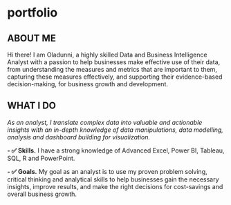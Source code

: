 # portfolio
<!--Section 1: Introduce your self-->
## ABOUT ME

Hi there! I am Oladunni, a highly skilled Data and Business Intelligence Analyst with a passion to help businesses make effective use of their data, from understanding the measures and metrics that are important to them, capturing these measures effectively, and supporting their evidence-based decision-making, for business growth and development.   


<!--Mention your top/relevant skills here - core and soft skills-->
## WHAT I DO

*As an analyst, I translate complex data into valuable and actionable insights with an in-depth knowledge of data manipulations, data modelling, analysis and dashboard building for visualization.*

**- ✅ Skills.**
I have a strong knowledge of Advanced Excel, Power BI, Tableau, SQL, R and PowerPoint. 

**- ✅ Goals.**
My goal as an analyst is to use my proven problem solving, critical thinking and analytical skills to help businesses gain the necessary insights, improve results, and make the right decisions for cost-savings and overall business growth.
